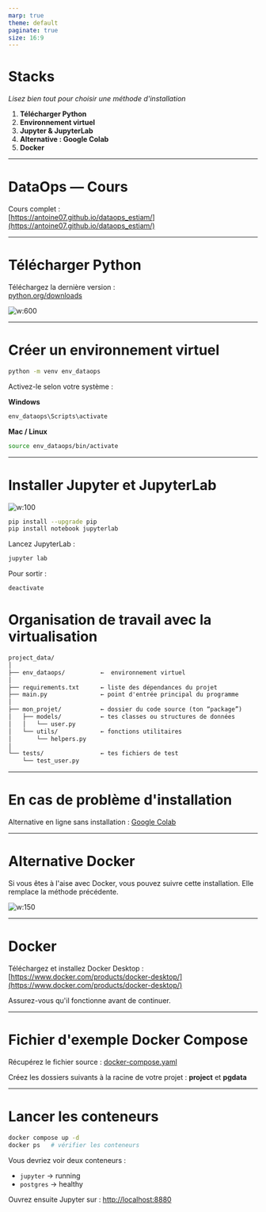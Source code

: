 ```yaml
---
marp: true
theme: default
paginate: true
size: 16:9
---
```


# Stacks

*Lisez bien tout pour choisir une méthode d'installation*

1. **Télécharger Python**
2. **Environnement virtuel**
3. **Jupyter & JupyterLab**
4. **Alternative : Google Colab**
5. **Docker**

---

# DataOps — Cours

Cours complet :  
[https://antoine07.github.io/dataops_estiam/](https://antoine07.github.io/dataops_estiam/)

---

# Télécharger Python

Téléchargez la dernière version :  
[python.org/downloads](https://www.python.org/downloads/)

![w:600](https://www.python.org/static/community_logos/python-logo-master-v3-TM.png)

---

# Créer un environnement virtuel

```bash
python -m venv env_dataops
````

Activez-le selon votre système :

**Windows**

```bash
env_dataops\Scripts\activate
```

**Mac / Linux**

```bash
source env_dataops/bin/activate
```

---

# Installer Jupyter et JupyterLab

![w:100](https://upload.wikimedia.org/wikipedia/commons/3/38/Jupyter_logo.svg)

```bash
pip install --upgrade pip
pip install notebook jupyterlab
```

Lancez JupyterLab :

```bash
jupyter lab
```

Pour sortir :

```bash
deactivate
```

# Organisation de travail avec la virtualisation

```txt
project_data/
│
├── env_dataops/          ←  environnement virtuel
│
├── requirements.txt      ← liste des dépendances du projet
├── main.py               ← point d'entrée principal du programme
│
├── mon_projet/           ← dossier du code source (ton “package”)
│   ├── models/           ← tes classes ou structures de données
│   │   └── user.py
│   └── utils/            ← fonctions utilitaires
│       └── helpers.py
│
└── tests/                ← tes fichiers de test
    └── test_user.py
```

---

# En cas de problème d'installation

Alternative en ligne sans installation : [Google Colab](https://colab.research.google.com)

---

# Alternative Docker

Si vous êtes à l'aise avec Docker, vous pouvez suivre cette installation.
Elle remplace la méthode précédente.

![w:150](https://www.docker.com/wp-content/uploads/2022/03/Moby-logo.png)

---

# Docker

Téléchargez et installez Docker Desktop :
[https://www.docker.com/products/docker-desktop/](https://www.docker.com/products/docker-desktop/)

Assurez-vous qu'il fonctionne avant de continuer.

---

# Fichier d'exemple Docker Compose

Récupérez le fichier source : [docker-compose.yaml](./docker-compose.yaml)

Créez les dossiers suivants à la racine de votre projet :
**project** et **pgdata**

---

# Lancer les conteneurs

```bash
docker compose up -d
docker ps   # vérifier les conteneurs
```

Vous devriez voir deux conteneurs :

* `jupyter` → running
* `postgres` → healthy

Ouvrez ensuite Jupyter sur : [http://localhost:8880](http://localhost:8880)

